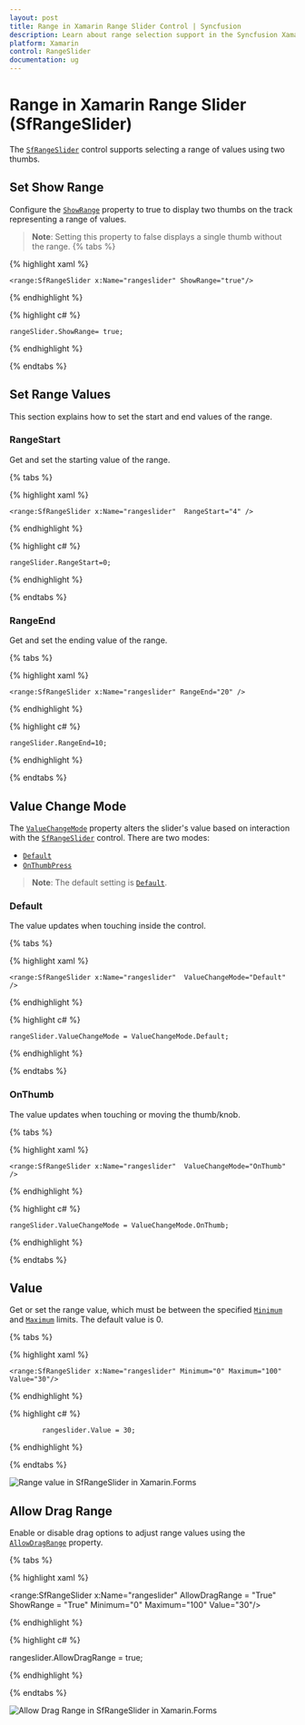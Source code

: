 ```yaml
---
layout: post
title: Range in Xamarin Range Slider Control | Syncfusion
description: Learn about range selection support in the Syncfusion Xamarin Range Slider (SfRangeSlider) control and its functionalities.
platform: Xamarin
control: RangeSlider
documentation: ug
---
```


# Range in Xamarin Range Slider (SfRangeSlider)

The [`SfRangeSlider`](https://help.syncfusion.com/cr/xamarin/Syncfusion.SfRangeSlider.XForms.SfRangeSlider.html) control supports selecting a range of values using two thumbs.

## Set Show Range

Configure the [`ShowRange`](https://help.syncfusion.com/cr/xamarin/Syncfusion.SfRangeSlider.XForms.SfRangeSlider.html#Syncfusion_SfRangeSlider_XForms_SfRangeSlider_ShowRange) property to true to display two thumbs on the track representing a range of values.

> **Note**: Setting this property to false displays a single thumb without the range.
{% tabs %}

{% highlight xaml %}

	<range:SfRangeSlider x:Name="rangeslider" ShowRange="true"/>
	
{% endhighlight %}

{% highlight c# %}

	rangeSlider.ShowRange= true;

{% endhighlight %}

{% endtabs %}

## Set Range Values

This section explains how to set the start and end values of the range.

### RangeStart

Get and set the starting value of the range.

{% tabs %}

{% highlight xaml %}

	<range:SfRangeSlider x:Name="rangeslider"  RangeStart="4" />
	
{% endhighlight %}

{% highlight c# %}

	rangeSlider.RangeStart=0;

{% endhighlight %}

{% endtabs %}

### RangeEnd

Get and set the ending value of the range.

{% tabs %}

{% highlight xaml %}

	<range:SfRangeSlider x:Name="rangeslider" RangeEnd="20" />
	
{% endhighlight %}

{% highlight c# %}

	rangeSlider.RangeEnd=10;

{% endhighlight  %}

{% endtabs %}

## Value Change Mode

The [`ValueChangeMode`](https://help.syncfusion.com/cr/xamarin/Syncfusion.SfRangeSlider.XForms.ValueChangeMode.html) property alters the slider's value based on interaction with the [`SfRangeSlider`](https://help.syncfusion.com/cr/xamarin/Syncfusion.SfRangeSlider.XForms.SfRangeSlider.html) control. There are two modes:

- [`Default`](https://help.syncfusion.com/cr/xamarin/Syncfusion.SfRangeSlider.XForms.ValueChangeMode.html#Syncfusion_SfRangeSlider_XForms_ValueChangeMode_Default)
- [`OnThumbPress`](https://help.syncfusion.com/cr/xamarin/Syncfusion.SfRangeSlider.XForms.ValueChangeMode.html#Syncfusion_SfRangeSlider_XForms_ValueChangeMode_OnThumb)

> **Note**: The default setting is [`Default`](https://help.syncfusion.com/cr/xamarin/Syncfusion.SfRangeSlider.XForms.ValueChangeMode.html#Syncfusion_SfRangeSlider_XForms_ValueChangeMode_Default).


### Default

The value updates when touching inside the control.

{% tabs %}

{% highlight xaml %}

	<range:SfRangeSlider x:Name="rangeslider"  ValueChangeMode="Default" />
	
{% endhighlight %}

{% highlight c# %}

	rangeSlider.ValueChangeMode = ValueChangeMode.Default;

{% endhighlight %}

{% endtabs %}

### OnThumb

The value updates when touching or moving the thumb/knob.

{% tabs %}

{% highlight xaml %}

	<range:SfRangeSlider x:Name="rangeslider"  ValueChangeMode="OnThumb" />
	
{% endhighlight %}

{% highlight c# %}

	rangeSlider.ValueChangeMode = ValueChangeMode.OnThumb;

{% endhighlight %}

{% endtabs %}


## Value

Get or set the range value, which must be between the specified [`Minimum`](https://help.syncfusion.com/cr/xamarin/Syncfusion.SfRangeSlider.XForms.SfRangeSlider.html#Syncfusion_SfRangeSlider_XForms_SfRangeSlider_Minimum) and [`Maximum`](https://help.syncfusion.com/cr/xamarin/Syncfusion.SfRangeSlider.XForms.SfRangeSlider.html#Syncfusion_SfRangeSlider_XForms_SfRangeSlider_Maximum) limits. The default value is 0.

{% tabs %}

{% highlight xaml %}

	<range:SfRangeSlider x:Name="rangeslider" Minimum="0" Maximum="100" Value="30"/>
	
{% endhighlight %}

{% highlight c# %}

            rangeslider.Value = 30;

{% endhighlight  %}

{% endtabs %}

![Range value in SfRangeSlider in Xamarin.Forms](images/Value.jpg)

## Allow Drag Range

Enable or disable drag options to adjust range values using the [`AllowDragRange`](https://help.syncfusion.com/cr/xamarin/Syncfusion.SfRangeSlider.XForms.SfRangeSlider.html#Syncfusion_SfRangeSlider_XForms_SfRangeSlider_AllowDragRange) property.

{% tabs %}

{% highlight xaml %}

<range:SfRangeSlider x:Name="rangeslider" AllowDragRange = "True" ShowRange = "True"  Minimum="0" Maximum="100" Value="30"/>
	
{% endhighlight %}

{% highlight c# %}

rangeslider.AllowDragRange = true;

{% endhighlight  %}

{% endtabs %}

![Allow Drag Range in SfRangeSlider in Xamarin.Forms](images/AllowDragRangeImage.gif)
